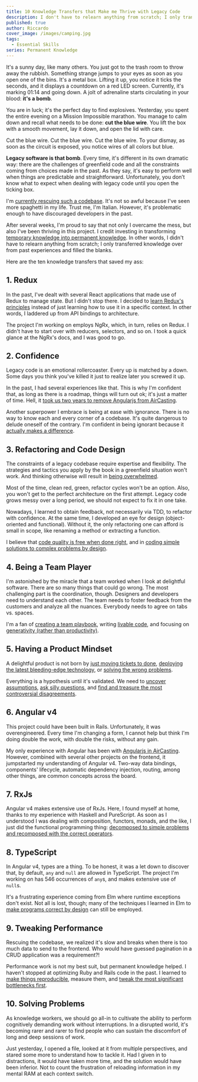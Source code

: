 ```yaml
---
title: 10 Knowledge Transfers that Make me Thrive with Legacy Code
description: I don't have to relearn anything from scratch; I only transfer knowledge over from past experiences and fill the blanks.
published: true
author: Riccardo
cover_image: /images/camping.jpg
tags:
  - Essential Skills
series: Permanent Knowledge
---
```


It's a sunny day, like many others. You just got to the trash room to throw away the rubbish. Something strange jumps to your eyes as soon as you open one of the bins. It's a metal box. Lifting it up, you notice it ticks the seconds, and it displays a countdown on a red LED screen. Currently, it's marking 01:14 and going down. A jolt of adrenaline starts circulating in your blood: **it's a bomb**.

You are in luck; it's the perfect day to find explosives. Yesterday, you spent the entire evening on a Mission Impossible marathon. You manage to calm down and recall what needs to be done: **cut the blue wire**. You lift the box with a smooth movement, lay it down, and open the lid with care.

Cut the blue wire. Cut the blue wire. Cut the blue wire. To your dismay, as soon as the circuit is exposed, you notice wires of all colors but blue.

**Legacy software is that bomb**. Every time, it's different in its own dramatic way: there are the challenges of greenfield code and all the constraints coming from choices made in the past. As they say, it's easy to perform well when things are predictable and straightforward. Unfortunately, you don’t know what to expect when dealing with legacy code until you open the ticking box.

I'm [currently rescuing such a codebase](/posts/2020-07-10-grateful-for-the-opportunity-of-working-on-legacy-code/). It's not so awful because I've seen more spaghetti in my life. Trust me, I'm Italian. However, it's problematic enough to have discouraged developers in the past.

After several weeks, I'm proud to say that not only I overcame the mess, but also I've been thriving in this project. I credit investing in transforming [temporary knowledge into permanent knowledge](/posts/2020-10-01-from-temporary-knowledge-to-permanent-knowledge/). In other words, I didn't have to relearn anything from scratch; I only transferred knowledge over from past experiences and filled the blanks.

Here are the ten knowledge transfers that saved my ass:

## 1. Redux

In the past, I've dealt with several React applications that made use of Redux to manage state. But I didn't stop there. I decided to [learn Redux's principles](https://medium.com/hackernoon/selectors-in-redux-are-a-must-d6b0637c79b7) instead of just learning how to use it in a specific context. In other words, I laddered up from API bindings to architecture.

The project I'm working on employs NgRx, which, in turn, relies on Redux. I didn't have to start over with reducers, selectors, and so on. I took a quick glance at the NgRx's docs, and I was good to go.

## 2. Confidence

Legacy code is an emotional rollercoaster. Every up is matched by a down. Some days you think you've killed it just to realize later you screwed it up.

In the past, I had several experiences like that. This is why I'm confident that, as long as there is a roadmap, things will turn out ok; it's just a matter of time. Hell, it [took us two years to remove Angularjs from AirCasting](/posts/2020-08-10-elm-tricks-from-production–from-angular-v1-to-elm-in-4-days/).

Another superpower I embrace is being at ease with ignorance. There is no way to know each and every corner of a codebase. It's quite dangerous to delude oneself of the contrary. I'm confident in being ignorant because it [actually makes a difference](/posts/2020-07-03-the-secret-to-getting-unstuck-when-investigating-a-bug/).

## 3. Refactoring and Code Design

The constraints of a legacy codebase require expertise and flexibility. The strategies and tactics you apply by the book in a greenfield situation won't work. And thinking otherwise will result in [being overwhelmed](/posts/2020-08-07-the-three-step-recipe-to-success-with-legacy-code-without-getting-overwhelmed/).

Most of the time, clean red, green, refactor cycles won't be an option. Also, you won't get to the perfect architecture on the first attempt. Legacy code grows messy over a long period, we should not expect to fix it in one take.

Nowadays, I learned to obtain feedback, not necessarily via TDD, to refactor with confidence. At the same time, I developed an eye for design (object-oriented and functional). Without it, the only refactoring one can afford is small in scope, like renaming a method or extracting a function.

I believe that [code quality is free when done right](/posts/2020-08-20-code-quality-is-free-if-you-do-it-right/), and in [coding simple solutions to complex problems by design](/posts/2020-08-28-how-to-tame-complexity-into-simplicity-with-a-shake-list/).

## 4. Being a Team Player

I'm astonished by the miracle that a team worked when I look at delightful software. There are so many things that could go wrong. The most challenging part is the coordination, though. Designers and developers need to understand each other. The team needs to foster feedback from the customers and analyze all the nuances. Everybody needs to agree on tabs vs. spaces.

I'm a fan of [creating a team playbook](/posts/2020-08-14-how-to-conjure-your-team-magic-with-a-few-stickies-and-the-playbook-exercise/), writing [livable code](/posts/2020-05-15-living-together-team/), and focusing on [generativity (rather than productivity)](/posts/2020-05-08-on-productivity/).

## 5. Having a Product Mindset

A delightful product is not born by [just moving tickets to done](/posts/2020-09-10-99-percent-done/), [deploying the latest bleeding-edge technology](/posts/2020-04-23-learning-commercial-projects/), or [solving the wrong problems](/posts/2020-06-19-starting-from-the-problem-not-the-solution/).

Everything is a hypothesis until it's validated. We need to [uncover assumptions](/posts/2020-06-05-asking-why-to-uncover-assumptions/), [ask silly questions](/posts/2020-05-29-silly-questions/), and [find and treasure the most controversial disagreements](/posts/2020-06-12-measuring-disagreement-with-standard-deviation/).

## 6. Angular v4

This project could have been built in Rails. Unfortunately, it was overengineered. Every time I'm changing a form, I cannot help but think I'm doing double the work, with double the risks, without any gain.

My only experience with Angular has been with [Angularjs in AirCasting](/posts/2020-07-06-elm-tricks-from-production–intro/). However, combined with several other projects on the frontend, it jumpstarted my understanding of Angular v4. Two-way data bindings, components' lifecycle, automatic dependency injection, routing, among other things, are common concepts across the board.

## 7. RxJs

Angular v4 makes extensive use of RxJs. Here, I found myself at home, thanks to my experience with Haskell and PureScript. As soon as I understood I was dealing with composition, functors, monads, and the like, I just did the functional programming thing: [decomposed to simple problems and recomposed with the correct operators](/posts/2020-06-29-decomposing-features-into-pipelines/).

## 8. TypeScript

In Angular v4, types are a thing. To be honest, it was a let down to discover that, by default, `any` and `null` are allowed in TypeScript. The project I'm working on has 546 occurrences of `any`s, and makes extensive use of `null`s.

It's a frustrating experience coming from Elm where runtime exceptions don't exist. Not all is lost, though; many of the techniques I learned in Elm to [make programs correct by design](/posts/2020-07-20-elm-tricks-from-production–declarative-bug-free-user-interfaces-with-custom-types/) can still be employed.

## 9. Tweaking Performance

Rescuing the codebase, we realized it's slow and breaks when there is too much data to send to the frontend. Who would have guessed pagination in a CRUD application was a requirement?!

Performance work is not my best suit, but permanent knowledge helped. I haven't stopped at optimizing Ruby and Rails code in the past. I learned to [make things reproducible](/posts/2020-09-16-how-to-investigate-performance-issues-in-a-web-app-with-a-simple-script/), measure them, and [tweak the most significant bottlenecks first](/posts/2020-09-23-making-an-endpoint-13-times-faster/).

## 10. Solving Problems

As knowledge workers, we should go all-in to cultivate the ability to perform cognitively demanding work without interruptions. In a disrupted world, it's becoming rarer and rarer to find people who can sustain the discomfort of long and deep sessions of work.

Just yesterday, I opened a file, looked at it from multiple perspectives, and stared some more to understand how to tackle it. Had I given in to distractions, it would have taken more time, and the solution would have been inferior. Not to count the frustration of reloading information in my mental RAM at each context switch.
